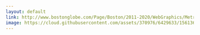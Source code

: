 ```yaml
---
layout: default
link: http://www.bostonglobe.com/Page/Boston/2011-2020/WebGraphics/Metro/BostonGlobe.com/2013/12/15tsarnaev/tsarnaev.html
image: https://cloud.githubusercontent.com/assets/370976/6429633/156136a4-bfae-11e4-8bd2-9ff0c3cf2b04.jpg
---
```


